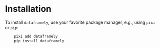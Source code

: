 # Installation

To install `dataframely`, use your favorite package manager, e.g., using `pixi` or `pip`:

```bash
    pixi add dataframely
    pip install dataframely
```
